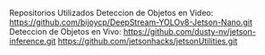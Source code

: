 Repositorios Utilizados
Deteccion de Objetos en Video:
https://github.com/bijoycp/DeepStream-YOLOv8-Jetson-Nano.git
Deteccion de Objetos en Vivo:
https://github.com/dusty-nv/jetson-inference.git
https://github.com/jetsonhacks/jetsonUtilities.git
